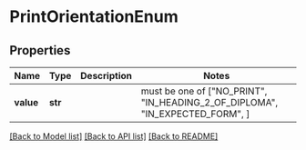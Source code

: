 # PrintOrientationEnum


## Properties
Name | Type | Description | Notes
------------ | ------------- | ------------- | -------------
**value** | **str** |  |  must be one of ["NO_PRINT", "IN_HEADING_2_OF_DIPLOMA", "IN_EXPECTED_FORM", ]

[[Back to Model list]](../README.md#documentation-for-models) [[Back to API list]](../README.md#documentation-for-api-endpoints) [[Back to README]](../README.md)


